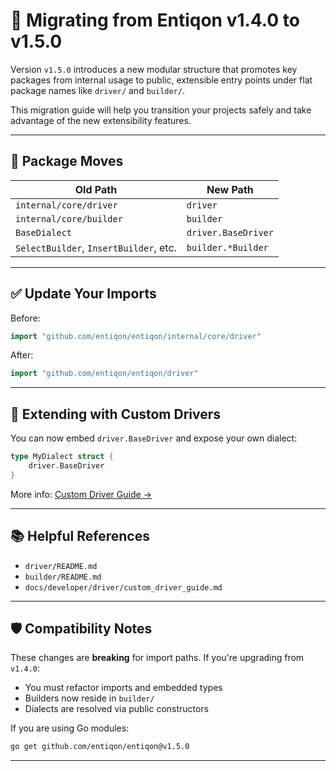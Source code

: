 # 🔁 Migrating from Entiqon v1.4.0 to v1.5.0

Version `v1.5.0` introduces a new modular structure that promotes key packages
from internal usage to public, extensible entry points under flat package names
like `driver/` and `builder/`.

This migration guide will help you transition your projects safely and take advantage
of the new extensibility features.

---

## 🔀 Package Moves

| Old Path                             | New Path                     |
|--------------------------------------|------------------------------|
| `internal/core/driver`               | `driver`                     |
| `internal/core/builder`              | `builder`                    |
| `BaseDialect`                        | `driver.BaseDriver`          |
| `SelectBuilder`, `InsertBuilder`, etc.| `builder.*Builder`          |

---

## ✅ Update Your Imports

Before:

```go
import "github.com/entiqon/entiqon/internal/core/driver"
```

After:

```go
import "github.com/entiqon/entiqon/driver"
```

---

## 🧩 Extending with Custom Drivers

You can now embed `driver.BaseDriver` and expose your own dialect:

```go
type MyDialect struct {
	driver.BaseDriver
}
```

More info: [Custom Driver Guide →](../../db/driver/custom_driver_guide.md)

---

## 📚 Helpful References

- `driver/README.md`
- `builder/README.md`
- `docs/developer/driver/custom_driver_guide.md`

---

## 🛡️ Compatibility Notes

These changes are **breaking** for import paths. If you're upgrading from `v1.4.0`:

- You must refactor imports and embedded types
- Builders now reside in `builder/`
- Dialects are resolved via public constructors

If you are using Go modules:

```bash
go get github.com/entiqon/entiqon@v1.5.0
```

---